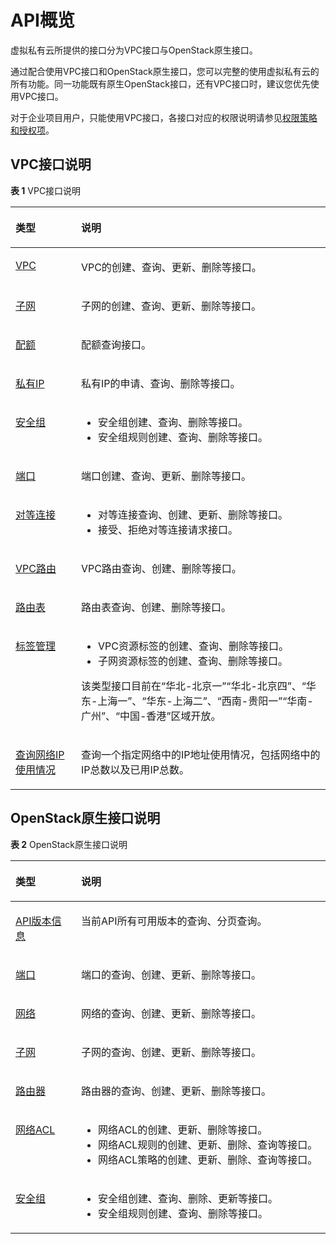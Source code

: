 # API概览<a name="zh-cn_topic_0173364207"></a>

虚拟私有云所提供的接口分为VPC接口与OpenStack原生接口。

通过配合使用VPC接口和OpenStack原生接口，您可以完整的使用虚拟私有云的所有功能。同一功能既有原生OpenStack接口，还有VPC接口时，建议您优先使用VPC接口。

对于企业项目用户，只能使用VPC接口，各接口对应的权限说明请参见[权限策略和授权项](权限策略和授权项.md)。

## VPC接口说明<a name="section14330125184315"></a>

**表 1**  VPC接口说明

<a name="table1336185894518"></a>
<table><thead align="left"><tr id="row3362058124511"><th class="cellrowborder" valign="top" width="20.810000000000002%" id="mcps1.2.3.1.1"><p id="p336219586450"><a name="p336219586450"></a><a name="p336219586450"></a><strong id="b10362175817458"><a name="b10362175817458"></a><a name="b10362175817458"></a>类型</strong></p>
</th>
<th class="cellrowborder" valign="top" width="79.19%" id="mcps1.2.3.1.2"><p id="p1636275810454"><a name="p1636275810454"></a><a name="p1636275810454"></a><strong id="b236225874512"><a name="b236225874512"></a><a name="b236225874512"></a>说明</strong></p>
</th>
</tr>
</thead>
<tbody><tr id="row14362205884514"><td class="cellrowborder" valign="top" width="20.810000000000002%" headers="mcps1.2.3.1.1 "><p id="p2362858134510"><a name="p2362858134510"></a><a name="p2362858134510"></a><a href="https://support.huaweicloud.com/api-vpc/vpc_api01_0000.html" target="_blank" rel="noopener noreferrer">VPC</a></p>
</td>
<td class="cellrowborder" valign="top" width="79.19%" headers="mcps1.2.3.1.2 "><p id="p17362125884520"><a name="p17362125884520"></a><a name="p17362125884520"></a>VPC的创建、查询、更新、删除等接口。</p>
</td>
</tr>
<tr id="row1936211585453"><td class="cellrowborder" valign="top" width="20.810000000000002%" headers="mcps1.2.3.1.1 "><p id="p1836213587450"><a name="p1836213587450"></a><a name="p1836213587450"></a><a href="https://support.huaweicloud.com/api-vpc/vpc_subnet01_0000.html" target="_blank" rel="noopener noreferrer">子网</a></p>
</td>
<td class="cellrowborder" valign="top" width="79.19%" headers="mcps1.2.3.1.2 "><p id="p2036295817452"><a name="p2036295817452"></a><a name="p2036295817452"></a>子网的创建、查询、更新、删除等接口。</p>
</td>
</tr>
<tr id="row103631858124512"><td class="cellrowborder" valign="top" width="20.810000000000002%" headers="mcps1.2.3.1.1 "><p id="p153634581457"><a name="p153634581457"></a><a name="p153634581457"></a><a href="https://support.huaweicloud.com/api-vpc/vpc_quota_0000.html" target="_blank" rel="noopener noreferrer">配额</a></p>
</td>
<td class="cellrowborder" valign="top" width="79.19%" headers="mcps1.2.3.1.2 "><p id="p9363145811453"><a name="p9363145811453"></a><a name="p9363145811453"></a>配额查询接口。</p>
</td>
</tr>
<tr id="row736325817457"><td class="cellrowborder" valign="top" width="20.810000000000002%" headers="mcps1.2.3.1.1 "><p id="p736315894514"><a name="p736315894514"></a><a name="p736315894514"></a><a href="https://support.huaweicloud.com/api-vpc/vpc_privateip_0000.html" target="_blank" rel="noopener noreferrer">私有IP</a></p>
</td>
<td class="cellrowborder" valign="top" width="79.19%" headers="mcps1.2.3.1.2 "><p id="p936355816451"><a name="p936355816451"></a><a name="p936355816451"></a>私有IP的申请、查询、删除等接口。</p>
</td>
</tr>
<tr id="row53631958124513"><td class="cellrowborder" valign="top" width="20.810000000000002%" headers="mcps1.2.3.1.1 "><p id="p1236305854511"><a name="p1236305854511"></a><a name="p1236305854511"></a><a href="https://support.huaweicloud.com/api-vpc/vpc_sg01_0000.html" target="_blank" rel="noopener noreferrer">安全组</a></p>
</td>
<td class="cellrowborder" valign="top" width="79.19%" headers="mcps1.2.3.1.2 "><a name="ul1136325812458"></a><a name="ul1136325812458"></a><ul id="ul1136325812458"><li>安全组创建、查询、删除等接口。</li><li>安全组规则创建、查询、删除等接口。</li></ul>
</td>
</tr>
<tr id="row1736416582452"><td class="cellrowborder" valign="top" width="20.810000000000002%" headers="mcps1.2.3.1.1 "><p id="p236415582452"><a name="p236415582452"></a><a name="p236415582452"></a><a href="https://support.huaweicloud.com/api-vpc/vpc_port01_0000.html" target="_blank" rel="noopener noreferrer">端口</a></p>
</td>
<td class="cellrowborder" valign="top" width="79.19%" headers="mcps1.2.3.1.2 "><p id="p836435874518"><a name="p836435874518"></a><a name="p836435874518"></a>端口创建、查询、更新、删除等接口。</p>
</td>
</tr>
<tr id="row143648588454"><td class="cellrowborder" valign="top" width="20.810000000000002%" headers="mcps1.2.3.1.1 "><p id="p536412589453"><a name="p536412589453"></a><a name="p536412589453"></a><a href="https://support.huaweicloud.com/api-vpc/vpc_peering_0000.html" target="_blank" rel="noopener noreferrer">对等连接</a></p>
</td>
<td class="cellrowborder" valign="top" width="79.19%" headers="mcps1.2.3.1.2 "><a name="ul1836415584453"></a><a name="ul1836415584453"></a><ul id="ul1836415584453"><li>对等连接查询、创建、更新、删除等接口。</li><li>接受、拒绝对等连接请求接口。</li></ul>
</td>
</tr>
<tr id="row13364195817451"><td class="cellrowborder" valign="top" width="20.810000000000002%" headers="mcps1.2.3.1.1 "><p id="p143647589456"><a name="p143647589456"></a><a name="p143647589456"></a><a href="https://support.huaweicloud.com/api-vpc/vpc_route_0000.html" target="_blank" rel="noopener noreferrer">VPC路由</a></p>
</td>
<td class="cellrowborder" valign="top" width="79.19%" headers="mcps1.2.3.1.2 "><p id="p136411583451"><a name="p136411583451"></a><a name="p136411583451"></a>VPC路由查询、创建、删除等接口。</p>
</td>
</tr>
<tr id="row163551827142410"><td class="cellrowborder" valign="top" width="20.810000000000002%" headers="mcps1.2.3.1.1 "><p id="p11263163072414"><a name="p11263163072414"></a><a name="p11263163072414"></a><a href="https://support.huaweicloud.com/api-vpc/vpc_apiroutetab_0000.html" target="_blank" rel="noopener noreferrer">路由表</a></p>
</td>
<td class="cellrowborder" valign="top" width="79.19%" headers="mcps1.2.3.1.2 "><p id="p326323015240"><a name="p326323015240"></a><a name="p326323015240"></a>路由表查询、创建、删除等接口。</p>
</td>
</tr>
<tr id="row836417588454"><td class="cellrowborder" valign="top" width="20.810000000000002%" headers="mcps1.2.3.1.1 "><p id="p036414581456"><a name="p036414581456"></a><a name="p036414581456"></a><a href="https://support.huaweicloud.com/api-vpc/vpc_tag_0000.html" target="_blank" rel="noopener noreferrer">标签管理</a></p>
</td>
<td class="cellrowborder" valign="top" width="79.19%" headers="mcps1.2.3.1.2 "><a name="ul136485854520"></a><a name="ul136485854520"></a><ul id="ul136485854520"><li>VPC资源标签的创建、查询、删除等接口。</li><li>子网资源标签的创建、查询、删除等接口。</li></ul>
<p id="p103659580457"><a name="p103659580457"></a><a name="p103659580457"></a>该类型接口目前在“华北-北京一”“华北-北京四”、“华东-上海一”、“华东-上海二”、“西南-贵阳一”“华南-广州”、“<span id="text71381530143612"><a name="text71381530143612"></a><a name="text71381530143612"></a>中国-香港</span>”区域开放。</p>
</td>
</tr>
<tr id="row636520586451"><td class="cellrowborder" valign="top" width="20.810000000000002%" headers="mcps1.2.3.1.1 "><p id="p13654589453"><a name="p13654589453"></a><a name="p13654589453"></a><a href="https://support.huaweicloud.com/api-vpc/vpc_natworkip_0000.html" target="_blank" rel="noopener noreferrer">查询网络IP使用情况</a></p>
</td>
<td class="cellrowborder" valign="top" width="79.19%" headers="mcps1.2.3.1.2 "><p id="p103651958184513"><a name="p103651958184513"></a><a name="p103651958184513"></a>查询一个指定网络中的IP地址使用情况，包括网络中的IP总数以及已用IP总数。</p>
</td>
</tr>
</tbody>
</table>

## OpenStack原生接口说明<a name="section3102202117447"></a>

**表 2**  OpenStack原生接口说明

<a name="table101761398465"></a>
<table><thead align="left"><tr id="row1617633924619"><th class="cellrowborder" valign="top" width="20.810000000000002%" id="mcps1.2.3.1.1"><p id="p2176153924610"><a name="p2176153924610"></a><a name="p2176153924610"></a><strong id="b2176183915460"><a name="b2176183915460"></a><a name="b2176183915460"></a>类型</strong></p>
</th>
<th class="cellrowborder" valign="top" width="79.19%" id="mcps1.2.3.1.2"><p id="p3176143954615"><a name="p3176143954615"></a><a name="p3176143954615"></a><strong id="b1917614397466"><a name="b1917614397466"></a><a name="b1917614397466"></a>说明</strong></p>
</th>
</tr>
</thead>
<tbody><tr id="row6185339124618"><td class="cellrowborder" valign="top" width="20.810000000000002%" headers="mcps1.2.3.1.1 "><p id="p1918511393466"><a name="p1918511393466"></a><a name="p1918511393466"></a><a href="https://support.huaweicloud.com/api-vpc/vpc_version_0000.html" target="_blank" rel="noopener noreferrer">API版本信息</a></p>
</td>
<td class="cellrowborder" valign="top" width="79.19%" headers="mcps1.2.3.1.2 "><p id="p1818519392464"><a name="p1818519392464"></a><a name="p1818519392464"></a>当前API所有可用版本的查询、分页查询。</p>
</td>
</tr>
<tr id="row2018603984619"><td class="cellrowborder" valign="top" width="20.810000000000002%" headers="mcps1.2.3.1.1 "><p id="p42876425423"><a name="p42876425423"></a><a name="p42876425423"></a><a href="https://support.huaweicloud.com/api-vpc/vpc_port02_0000.html" target="_blank" rel="noopener noreferrer">端口</a></p>
</td>
<td class="cellrowborder" valign="top" width="79.19%" headers="mcps1.2.3.1.2 "><p id="p618619393463"><a name="p618619393463"></a><a name="p618619393463"></a>端口的查询、创建、更新、删除等接口。</p>
</td>
</tr>
<tr id="row4186153914468"><td class="cellrowborder" valign="top" width="20.810000000000002%" headers="mcps1.2.3.1.1 "><p id="p19186143919469"><a name="p19186143919469"></a><a name="p19186143919469"></a><a href="https://support.huaweicloud.com/api-vpc/vpc_network_0000.html" target="_blank" rel="noopener noreferrer">网络</a></p>
</td>
<td class="cellrowborder" valign="top" width="79.19%" headers="mcps1.2.3.1.2 "><p id="p1186143910460"><a name="p1186143910460"></a><a name="p1186143910460"></a>网络的查询、创建、更新、删除等接口。</p>
</td>
</tr>
<tr id="row81862039134620"><td class="cellrowborder" valign="top" width="20.810000000000002%" headers="mcps1.2.3.1.1 "><p id="p111865394468"><a name="p111865394468"></a><a name="p111865394468"></a><a href="https://support.huaweicloud.com/api-vpc/vpc_subnet02_0000.html" target="_blank" rel="noopener noreferrer">子网</a></p>
</td>
<td class="cellrowborder" valign="top" width="79.19%" headers="mcps1.2.3.1.2 "><p id="p161861139134613"><a name="p161861139134613"></a><a name="p161861139134613"></a>子网的查询、创建、更新、删除等接口。</p>
</td>
</tr>
<tr id="row15186193944619"><td class="cellrowborder" valign="top" width="20.810000000000002%" headers="mcps1.2.3.1.1 "><p id="p141861639104615"><a name="p141861639104615"></a><a name="p141861639104615"></a><a href="https://support.huaweicloud.com/api-vpc/vpc_router_0000.html" target="_blank" rel="noopener noreferrer">路由器</a></p>
</td>
<td class="cellrowborder" valign="top" width="79.19%" headers="mcps1.2.3.1.2 "><p id="p16186163964611"><a name="p16186163964611"></a><a name="p16186163964611"></a>路由器的查询、创建、更新、删除等接口。</p>
</td>
</tr>
<tr id="row131871739124614"><td class="cellrowborder" valign="top" width="20.810000000000002%" headers="mcps1.2.3.1.1 "><p id="p7187133911466"><a name="p7187133911466"></a><a name="p7187133911466"></a><a href="https://support.huaweicloud.com/api-vpc/vpc_firewall_0000.html" target="_blank" rel="noopener noreferrer">网络ACL</a></p>
</td>
<td class="cellrowborder" valign="top" width="79.19%" headers="mcps1.2.3.1.2 "><a name="ul101871039184612"></a><a name="ul101871039184612"></a><ul id="ul101871039184612"><li><span id="text58621025101818"><a name="text58621025101818"></a><a name="text58621025101818"></a>网络ACL</span><span id="text19862142514185"><a name="text19862142514185"></a><a name="text19862142514185"></a></span>的创建、更新、删除等接口。</li><li><span id="text1986312701817"><a name="text1986312701817"></a><a name="text1986312701817"></a>网络ACL</span><span id="text10863122710185"><a name="text10863122710185"></a><a name="text10863122710185"></a></span>规则的创建、更新、删除、查询等接口。</li><li><span id="text07991229111811"><a name="text07991229111811"></a><a name="text07991229111811"></a>网络ACL</span><span id="text13799629141819"><a name="text13799629141819"></a><a name="text13799629141819"></a></span>策略的创建、更新、删除、查询等接口。</li></ul>
</td>
</tr>
<tr id="row3187439104619"><td class="cellrowborder" valign="top" width="20.810000000000002%" headers="mcps1.2.3.1.1 "><p id="p01885397466"><a name="p01885397466"></a><a name="p01885397466"></a><a href="https://support.huaweicloud.com/api-vpc/vpc_sg02_0000.html" target="_blank" rel="noopener noreferrer">安全组</a></p>
</td>
<td class="cellrowborder" valign="top" width="79.19%" headers="mcps1.2.3.1.2 "><a name="ul19188239124618"></a><a name="ul19188239124618"></a><ul id="ul19188239124618"><li>安全组创建、查询、删除、更新等接口。</li><li>安全组规则创建、查询、删除等接口。</li></ul>
</td>
</tr>
</tbody>
</table>

